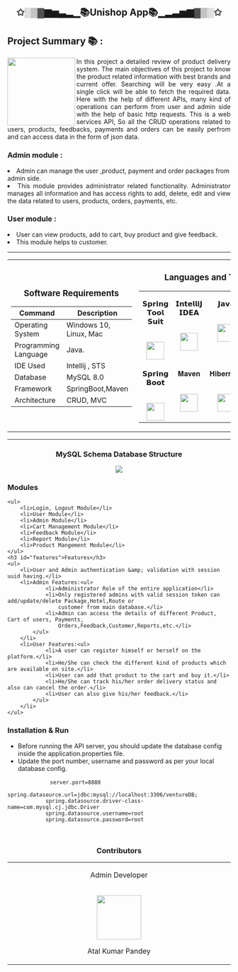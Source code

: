 <h2 align="center">✩░▒▓▆▅▃▂▁📚Unishop App📚▁▂▃▅▆▓▒░✩</h2>
<h2>Project Summary 📚 :</h2>
<img align="left" width="153" src="https://user-images.githubusercontent.com/103574856/208286121-ecfcf278-948a-4a4c-a912-bfe9f1267dcc.png"/>
<p align="justify">In this project a detailed review of product delivery system. The main objectives of this project to know the product related information with best brands and current offer. Searching will be very easy .At a single click will be able to fetch the required data. Here with the help of different APIs, many kind of operations can perform from user and admin side with the help of basic http requests. This is a web services API, So all the CRUD operations related to users, products, feedbacks, payments and orders can be easily perfrom and can access data in the form of json data.</p>



<h3>Admin module :</h3>
<li>Admin can manage the user ,product, payment and order packages from admin side.</li>
<li align="justify">This module provides administrator related functionality. Administrator manages all information and has access rights to add, delete, edit and view the data related to users, products, orders, payments, etc.</li>
<h3>User module :</h3>
<li>User can view products, add to cart, buy product and give feedback.</li>
<li>This module helps to customer.</li>

<hr>

<table align="center">
<tbody>
<tr align="top">
<td width="20%" align="center">

<h3>Software Requirements</h3>
  
| Command | Description |
| --- | --- |
| Operating System | Windows 10, Linux, Mac |
| Programming Language | Java. |
| IDE Used | Intellij , STS |
| Database  | MySQL 8.0 |
| Framework  | SpringBoot,Maven |
| Architecture  | CRUD, MVC |
  
</td>
<td width="20%" align="center">
<h3>Languages and Tools:</h3>
<table align="center">
<tbody>
<tr valign="top">
<td width="15%" align="center">
<p dir="auto"><span>𝗦𝗽𝗿𝗶𝗻𝗴 𝗧𝗼𝗼𝗹 𝗦𝘂𝗶𝘁</span><br><br></p>
<a><img src="https://spring.io/images/logo-spring-tools-gear-3dbfa4e3714afa9d58885422ec7ac8e5.svg" height="40"></a>
<td width="15%" align="center">
<p dir="auto"><span>𝗜𝗻𝘁𝗲𝗹𝗹𝗶𝗝 𝗜𝗗𝗘𝗔</span><br><br></p>
<a><img src="https://upload.wikimedia.org/wikipedia/commons/9/9c/IntelliJ_IDEA_Icon.svg" height = "40"></a>
</td>
<td width="15%" align="center">
<p dir="auto"><span>𝗝𝗮𝘃𝗮</span><br><br></p>
<a><img src="https://cdn.jsdelivr.net/npm/programming-languages-logos/src/java/java.png" height="40"></a>
</td>
<td width="15%" align="center">
<p dir="auto"><span>𝐌𝐲𝐒𝐐𝐋</span><br><br></p>
<a><img src="https://user-images.githubusercontent.com/103574856/208289464-84fa15f0-e608-48f1-82bd-565e0f776243.png" height="40"></a>
</td>
</tr>

<tr valign="top">
<td width="15%" align="center">
<p dir="auto"><span>𝗦𝗽𝗿𝗶𝗻𝗴 𝗕𝗼𝗼𝘁</span><br><br></p>
<a><img src="https://spring.io/images/projects/spring-edf462fec682b9d48cf628eaf9e19521.svg" height="40"></a>
</td>
<td width="15%" align="center">
<p dir="auto"><span>𝐌𝐚𝐯𝐞𝐧</span><br><br></p>
<a><img src="https://user-images.githubusercontent.com/103574856/208289206-2e81be61-cdf4-4667-ac8f-2bacdadefb25.png" height="40"></a>
</td>
<td width="15%" align="center">
<p dir="auto"><span>𝐇𝐢𝐛𝐞𝐫𝐧𝐚𝐭𝐞</span><br><br></p>
<a><img src="https://user-images.githubusercontent.com/103574856/208289363-3db3173b-fdb9-4306-94fa-05290df04561.PNG" height="40"></a>
</td>
</tr>

</td>
</tr>
</tbody>
</table>

</table>
<hr>

<h3 align="center">MySQL Schema Database Structure</h3>
<p align="center"><img src="https://user-images.githubusercontent.com/105963524/215329306-5116f8d2-9c63-4552-b479-b1607ff36d51.png"/></p>

<h3 id="modules">Modules</h3>

    <ul>
        <li>Login, Logout Module</li>
        <li>User Module</li>
        <li>Admin Module</li>
        <li>Cart Management Module</li>
        <li>Feedback Module</li>
        <li>Report Module</li>
        <li>Product Mangement Module</li>
    </ul>
    <h3 id="features">Features</h3>
    <ul>
        <li>User and Admin authentication &amp; validation with session uuid having.</li>
        <li>Admin Features:<ul>
                <li>Administrator Role of the entire application</li>
                <li>Only registered admins with valid session token can add/update/delete Package,Hotel,Route or
                    customer from main database.</li>
                <li>Admin can access the details of different Product, Cart of users, Payments,
                    Orders,Feedback,Customer,Reports,etc.</li>
            </ul>
        </li>
        <li>User Features:<ul>
                <li>A user can register himself or herself on the platform.</li>
                <li>He/She can check the different kind of products which are available on site.</li>
                <li>User can add that product to the cart and buy it.</li>
                <li>He/She can track his/her order delivery status and also can cancel the order.</li>
                <li>User can also give his/her feedback.</li>
            </ul>
        </li>
    </ul>
    
   <h3 id="installation-run">Installation &amp; Run</h3>
    <ul>
        <li>Before running the API server, you should update the database config inside the <a>application.properties</a>
            file.</li>
        <li>Update the port number, username and password as per your local database config.</li>
    </ul>
    <pre>
        <code>    server.port=<span class="hljs-number">8888</span>
            spring<span class="hljs-selector-class">.datasource</span><span class="hljs-selector-class">.url</span>=jdbc:mysql:<span class="hljs-comment">//localhost:3306/ventureDB;</span>
            spring<span class="hljs-selector-class">.datasource</span><span class="hljs-selector-class">.driver-class-name</span>=com<span class="hljs-selector-class">.mysql</span><span class="hljs-selector-class">.cj</span><span class="hljs-selector-class">.jdbc</span><span class="hljs-selector-class">.Driver</span>
            spring<span class="hljs-selector-class">.datasource</span><span class="hljs-selector-class">.username</span>=root
            spring<span class="hljs-selector-class">.datasource</span><span class="hljs-selector-class">.password</span>=root
        </code>
    </pre>
    
   
<h3 align="center">Contributors</h3>
<table align="center">
<tbody>
<tr valign="top">

<td width="25%" align="center">
<p dir="auto"><span>Admin Developer</span><br><br></p>
<a><img src="https://avatars.githubusercontent.com/u/105963524?v=4" height="100"></a>
<p dir="auto"><span>Atal Kumar Pandey</span><br></p>
</td>

</tr>
</tbody>
</table>
